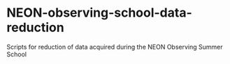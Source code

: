 # NEON-observing-school-data-reduction
Scripts for reduction of data acquired during the NEON Observing Summer School
